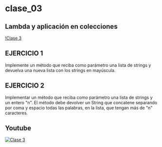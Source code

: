 # clase_03
## Lambda y aplicación en colecciones
[!Clase 3](./recursos/caratulas_java_03.jpg)
## EJERCICIO 1
Implemente un método que reciba como parámetro una lista de strings y devuelva una nueva
lista con los strings en mayúscula.

## EJERCICIO 2
Implementar un método que reciba como parámetro una lista de strings y un entero "n". El
método debe devolver un String que concatene separando por coma y espacio todas las
palabras, en la lista, que tengan más de "n" caracteres.

## Youtube
[![Clase 3](https://img.youtube.com/vi/xLKq-dnMXKo/0.jpg)](https://www.youtube.com/watch?v=xLKq-dnMXKo)
